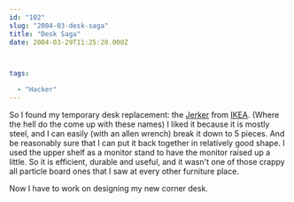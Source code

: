 ```yaml
---
id: "102"
slug: "2004-03-desk-saga"
title: "Desk Saga"
date: 2004-03-29T11:25:20.000Z



tags:

  - "Hacker"
---
```

<div class="sqs-html-content">
  <p>So I found my temporary desk replacement: the <a href="http://www.ikea-usa.com/webapp/wcs/stores/servlet/ProductDisplay?catalogId=10101&amp;storeId=12&amp;productId=25905&amp;langId=-1&amp;parentCats=10121*10389">Jerker</a> from <a href="http://www.ikea.com/">IKEA</a>.  (Where the hell do the come up with these names)
I liked it because it is mostly steel, and I can easily (with an allen wrench) break it down to 5 pieces.  And be reasonably sure that I can put it back together in relatively good shape.  I used the upper shelf as a monitor stand to have the monitor raised up a little.  So it is efficient, durable and useful, and it wasn't one of those crappy all particle board ones that I saw at every other furniture place.</p>
<p>Now I have to work on designing my new corner desk.</p>
</div>

